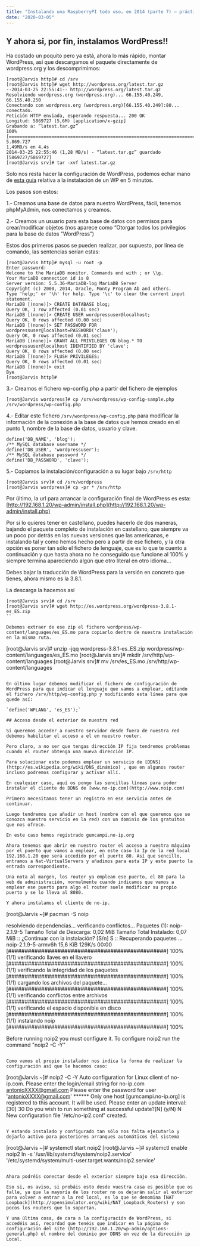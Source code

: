 ```yaml
---
title: "Instalando una RaspberryPI todo uso… en 2014 (parte 7) – práctico 1 – WordPress II"
date: "2020-03-05"
---
```


## Y ahora si, por fin, instalamos WordPress!!

Ha costado un poquito pero ya está, ahora lo más rápido, montar WordPress, así que descargamos el paquete directamente de wordpress.org y los descomprimimos:

```
[root@Jarvis http]# cd /srv
[root@Jarvis http]# wget http://wordpress.org/latest.tar.gz
--2014-03-25 22:55:41-- http://wordpress.org/latest.tar.gz
Resolviendo wordpress.org (wordpress.org)... 66.155.40.249, 66.155.40.250
Conectando con wordpress.org (wordpress.org)[66.155.40.249]:80... conectado.
Petición HTTP enviada, esperando respuesta... 200 OK
Longitud: 5869727 (5,6M) [application/x-gzip]
Grabando a: “latest.tar.gz”
100%[======================================================================================================>] 5.869.727
1,49MB/s en 4,4s
2014-03-25 22:55:46 (1,28 MB/s) - “latest.tar.gz” guardado [5869727/5869727]
[root@Jarvis srv]# tar -xvf latest.tar.gz
```

Solo nos resta hacer la configuración de WordPress, podemos echar mano de [esta guía](http://codex.wordpress.org/Installing_WordPress#Famous_5-Minute_Install) relativa a la instalación de un WP en 5 minutos.

Los pasos son estos:

1.- Creamos una base de datos para nuestro WordPress, fácil, tenemos phpMyAdmin, nos conectamos y creamos.

2.- Creamos un usuario para esta base de datos con permisos para crear/modificar objetos (nos aparece como “Otorgar todos los privilegios para la base de datos "WordPress”)

Estos dos primeros pasos se pueden realizar, por supuesto, por línea de comando, las sentencias serían estas:

```
[root@Jarvis http]# mysql -u root -p
Enter password:
Welcome to the MariaDB monitor. Commands end with ; or \\g.
Your MariaDB connection id is 8
Server version: 5.5.36-MariaDB-log MariaDB Server
Copyright (c) 2000, 2014, Oracle, Monty Program Ab and others.
Type 'help;' or '\h' for help. Type '\c' to clear the current input statement.
MariaDB [(none)]> CREATE DATABASE blog;
Query OK, 1 row affected (0.01 sec)
MariaDB [(none)]> CREATE USER wordpressuser@localhost;
Query OK, 0 rows affected (0.00 sec)
MariaDB [(none)]> SET PASSWORD FOR wordpressuser@localhost=PASSWORD('clave');
Query OK, 0 rows affected (0.01 sec)
MariaDB [(none)]> GRANT ALL PRIVILEGES ON blog.* TO wordpressuser@localhost IDENTIFIED BY 'clave';
Query OK, 0 rows affected (0.00 sec)
MariaDB [(none)]> FLUSH PRIVILEGES;
Query OK, 0 rows affected (0.01 sec)
MariaDB [(none)]> exit
Bye
[root@Jarvis http]#
```

3.- Creamos el fichero wp-config.php a partir del fichero de ejemplos
```
[root@Jarvis wordpress]# cp /srv/wordpress/wp-config-sample.php /srv/wordpress/wp-config.php
```

4.- Editar este fichero `/srv/wordpress/wp-config.php` para modificar la información de la conexión a la base de datos que hemos creado en el punto 1, nombre de la base de datos, usuario y clave.
```
define('DB_NAME', 'blog');
/** MySQL database username */
define('DB_USER', 'wordpressuser');
/** MySQL database password */
define('DB_PASSWORD', 'clave');
```

5.- Copiamos la instalación/configuración a su lugar bajo `/srv/http`
``` 
[root@Jarvis srv]# cd /srv/wordpress
[root@Jarvis wordpress]# cp -pr * /srv/http
````

Por último, la url para arrancar la configuración final de WordPress es esta: [http://192.168.1.20/wp-admin/install.php](http://192.168.1.20/wp-admin/install.php)

Por si lo quieres tener en castellano, puedes hacerlo de dos maneras, bajando el paquete completo de instalación en castellano, que siempre va un poco por detrás en las nuevas versiones que las americanas, e instalando tal y como hemos hecho pero a partir de ese fichero, y la otra opción es poner tan sólo el fichero de lenguaje, que es lo que te cuento a continuación y que hasta ahora no he conseguido que funcione al 100% y siempre termina apareciendo algún que otro literal en otro idioma…

Debes bajar la traducción de WordPress para la versión en concreto que tienes, ahora mismo es la 3.8.1.

La descarga la hacemos así

```
[root@Jarvis srv]# cd /srv
[root@Jarvis srv]# wget http://es.wordpress.org/wordpress-3.8.1-es_ES.zip
``

Debemos extraer de ese zip el fichero wordpress/wp-content/languages/es_ES.mo para copiarlo dentro de nuestra instalación en la misma ruta.

```
[root@Jarvis srv]# unzip -jqq wordpress-3.8.1-es_ES.zip wordpress/wp-content/languages/es_ES.mo
[root@Jarvis srv]# mkdir /srv/http/wp-content/languages
[root@Jarvis srv]# mv /srv/es_ES.mo /srv/http/wp-content/languages
```

En último lugar debemos modificar el fichero de configuración de WordPress para que indicar el lenguaje que vamos a emplear, editando el fichero /srv/http/wp-config.php y modificando esta línea para que quede así:

`define('WPLANG', 'es_ES');`

## Acceso desde el exterior de nuestra red

Si queremos acceder a nuestro servidor desde fuera de nuestra red debemos habilitar el acceso a el en nuestro router.

Pero claro, a no ser que tengas dirección IP fija tendremos problemas cuando el router obtenga una nueva dirección IP.

Para solucionar esto podemos emplear un servicio de [DDNS](http://es.wikipedia.org/wiki/DNS_dinámico) , que en algunos router incluso podremos configurar y activar allí.

En cualquier caso, aquí os pongo las sencillas líneas para poder instalar el cliente de DDNS de [www.no-ip.com](http://www.noip.com)

Primero necesitamos tener un registro en ese servicio antes de continuar.

Luego tendremos que añadir un host (nombre con el que queremos que se conozca nuestro servicio en la red) con un dominio de los gratuitos que nos ofrece.

En este caso hemos registrado gumcampi.no-ip.org

Ahora tenemos que abrir en nuestro router el acceso a nuestra máquina por el puerto que vamos a emplear, en este caso la Ip de la red local 192.168.1.20 que será accedido por el puerto 80. Así que sencillo, entramos a Nat-VirtualServers y añadimos para esta IP y este puerto la entrada correspondiente.

Una nota al margen, los router ya emplean ese puerto, el 80 para la web de administración, normalmente cuando indicamos que vamos a emplear ese puerto para algo el router suele modificar su propio puerto y se lo lleva al 8080.

Y ahora instalamos el cliente de no-ip.

```
[root@Jarvis ~]# pacman -S noip

resolviendo dependencias...
verificando conflictos...
Paquetes (1): noip-2.1.9-5
Tamaño Total de Descarga: 0,02 MiB
Tamaño Total Instalado: 0,07 MiB
:: ¿Continuar con la instalación? [S/n] S
:: Recuperando paquetes ...
noip-2.1.9-5-armv6h 15,6 KiB 129K/s 00:00        [################################################] 100%
(1/1) verificando llaves en el llavero           [################################################] 100%
(1/1) verificando la integridad de los paquetes  [################################################] 100%
(1/1) cargando los archivos del paquete...       [################################################] 100%
(1/1) verificando conflictos entre archivos      [################################################] 100%
(1/1) verificando el espacio disponible en disco [################################################] 100%
(1/1) instalando noip                            [################################################] 100%

Before running noip2 you must configure it.
To configure noip2 run the command "noip2 -C -Y"
```

Como vemos el propio instalador nos indica la forma de realizar la configuración así que le hacemos caso:

```
[root@Jarvis ~]# noip2 -C -Y
Auto configuration for Linux client of no-ip.com.
Please enter the login/email string for no-ip.com antonioXXXX@gmail.com
Please enter the password for user 'antonioXXXX@gmail.com' ******
Only one host [gumcampi.no-ip.org] is registered to this account.
It will be used.
Please enter an update interval:[30] 30
Do you wish to run something at successful update?[N] (y/N) N
New configuration file '/etc/no-ip2.conf' created.
```

Y estando instalado y configurado tan sólo nos falta ejecutarlo y dejarlo activo para posteriores arranques automáticos del sistema

```
[root@Jarvis ~]# systemctl start noip2
[root@Jarvis ~]# systemctl enable noip2
ln -s '/usr/lib/systemd/system/noip2.service' '/etc/systemd/system/multi-user.target.wants/noip2.service'
```

Ahora podréis conectar desde el exterior siempre bajo esa dirección.

Eso si, os aviso, si probáis esto desde vuestra casa es posible que os falle, ya que la mayoría de los router no os dejarán salir al exterior para volver a entrar a la red local, es lo que se denomina [NAT Loopback](http://opensimulator.org/wiki/NAT_Loopback_Routers) y son pocos los routers que lo soportan.

Y una última cosa, de cara a la configuración de WordPress, si accedéis así, recordad que tenéis que indicar en la página de configuración del site (http://192.168.1.20/wp-admin/options-general.php) el nombre del dominio por DDNS en vez de la dirección ip Local.
